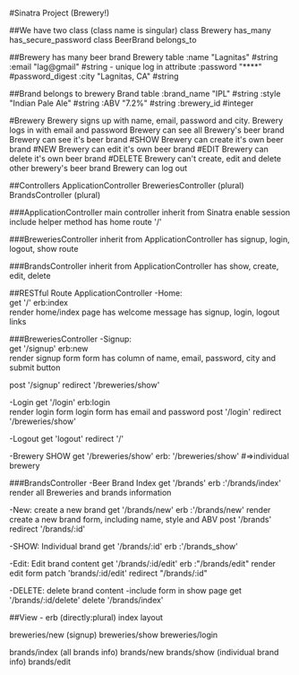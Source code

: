 #Sinatra Project (Brewery!)

##We have two class (class name is singular)
class Brewery      has_many  has_secure_password
class BeerBrand    belongs_to

##Brewery has many beer brand
Brewery table
:name "Lagnitas"   #string
:email  "lag@gmail"   #string - unique log in attribute
:password "****"      #password_digest
:city "Lagnitas, CA"  #string


##Brand belongs to brewery
Brand table
:brand_name "IPL"   #string
:style  "Indian Pale Ale"     #string
:ABV   "7.2%"    #string
:brewery_id       #integer

#Brewery
Brewery signs up with name, email, password and city.
Brewery logs in with email and password
Brewery can see all Brewery's beer brand      
Brewery can see it's beer brand               #SHOW
Brewery can create it's own beer brand        #NEW
Brewery can edit it's own beer brand          #EDIT
Brewery can delete it's own beer brand        #DELETE
Brewery can't create, edit and delete other brewery's beer brand
Brewery can log out

##Controllers
ApplicationController
BreweriesController  (plural)
BrandsController     (plural)


###ApplicationController
main controller
inherit from Sinatra
enable session
include helper method
has home route '/'

###BreweriesController
inherit from ApplicationController
has signup, login, logout, show route

###BrandsController
inherit from ApplicationController
has show, create, edit, delete


##RESTful Route
ApplicationController
 -Home:  
 get '/'  erb:index  
   render home/index page
   has welcome message
   has signup, login, logout links


###BreweriesController
 -Signup:  
 get '/signup'    erb:new  
    render signup form
    form has column of name, email, password, city and submit button

 post '/signup'   redirect '/breweries/show'

 -Login
 get '/login'     erb:login    
     render login form
     login form has email and password
 post '/login'    redirect '/breweries/show'

 -Logout
 get 'logout'     redirect '/'  

 -Brewery SHOW
 get '/breweries/show'  erb: '/breweries/show'  #=>individual brewery

###BrandsController
 -Beer Brand Index
 get '/brands'     erb :'/brands/index'
   render all Breweries and brands information

 -New: create a new brand
 get '/brands/new'  erb :'/brands/new'
   render create a new brand form, including name, style and ABV
 post '/brands'     redirect '/brands/:id'

 -SHOW: Individual brand
 get '/brands/:id'  erb :'/brands_show'

 -Edit: Edit brand content
 get '/brands/:id/edit'   erb :"/brands/edit"
   render edit form
 patch 'brands/:id/edit'  redirect "/brands/:id"

 -DELETE: delete brand content -include form in show page
 get '/brands/:id/delete'
 delete '/brands/index'

##View - erb (directly:plural)
 index
 layout

 breweries/new  (signup)
 breweries/show
 breweries/login

 brands/index  (all brands info)
 brands/new
 brands/show  (individual brand info)
 brands/edit
